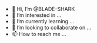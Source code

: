 - 👋 Hi, I’m @BLADE-SHARK
- 👀 I’m interested in ...
- 🌱 I’m currently learning ...
- 💞️ I’m looking to collaborate on ...
- 📫 How to reach me ...

<!---
BLADE-SHARK/BLADE-SHARK is a ✨ special ✨ repository because its `README.md` (this file) appears on your GitHub profile.
You can click the Preview link to take a look at your changes.
--->

